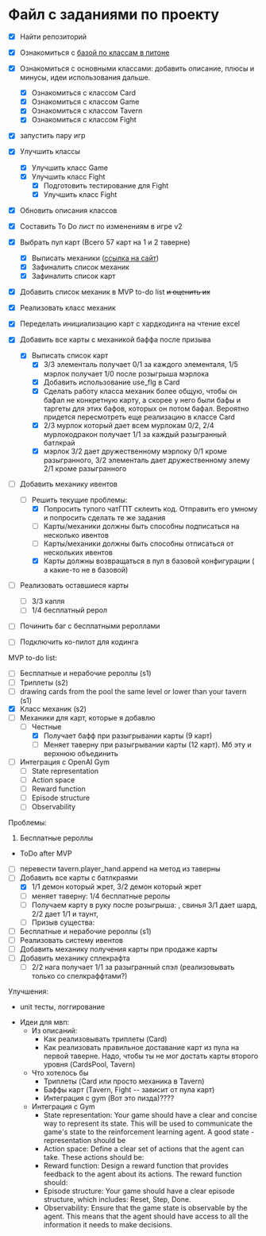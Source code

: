 # Файл с заданиями по проекту

- [x] Найти репозиторий
- [x] Ознакомиться с [базой по классам в питоне](https://devpractice.ru/python-lesson-14-classes-and-objects/)
- [x] Ознакомиться с основными классами: добавить описание, плюсы и минусы, идеи использования дальше. 
    - [x] Ознакомиться с классом Card
    - [x] Ознакомиться с классом Game
    - [x] Ознакомиться с классом Tavern
    - [x] Ознакомиться с классом Fight
- [x] запустить пару игр
- [x] Улучшить классы
    - [x] Улучшить класс Game
    - [x] Улучшить класс Fight
        - [x] Подготовить тестирование для Fight
        - [x] Улучшить класс Fight        
- [x] Обновить описания классов
- [x] Составить To Do лист по изменениям в игре v2
- [x] Выбрать пул карт (Всего 57 карт на 1 и 2 таверне)
    - [x] Выписать механики ([ссылка на сайт](https://hearthstone.blizzard.com/en-us/battlegrounds?bgCardType=minion&bgGameMode=solos&keyword=battlecry%0A&tier=1%2C2))
    - [x] Зафиналить список механик
    - [x] Зафиналить список карт
- [x] Добавить список механик в MVP to-do list ~~и оценить их~~
- [x] Реализовать класс механик
- [x] Переделать инициализацию карт с хардкодинга на чтение excel
- [x] Добавить все карты с механикой баффа после призыва
    - [x] Выписать список карт
        - [x] 3/3 элементаль получает 0/1 за каждого элементаля, 1/5 мэрлок получает 1/0 после розыгрыша мэрлока
        - [x] Добавить использование use_flg в Card
        - [x] Сделать работу класса механик более общую, чтобы он бафал не конкретную карту, а скорее у него были бафы и таргеты для этих бафов, которых он потом бафал. Вероятно придется пересмотреть еще реализацию в классе Card
        - [x] 2/3 мурлок который дает всем мурлокам 0/2, 2/4 мурлокодракон получает 1/1 за каждый разыгранный батлкрай
        - [x] мэрлок 3/2 дает дружественному мэрлоку 0/1 кроме разыгранного, 3/2 элементаль дает дружественному элему 2/1 кроме разыгранного 

- [ ] Добавить механику ивентов
    - [ ] Решить текущие проблемы:
        - [x] Попросить тупого чатГПТ склеить код. Отправить его умному и попросить сделать те же задания
        - [ ] Карты/механики должны быть способны подписаться на несколько ивентов
        - [ ] Карты/механики должны быть способны отписаться от нескольких ивентов
        - [x] Карты должны возвращаться в пул в базовой конфигурации ( а какие-то не в базовой)

- [ ] Реализовать оставшиеся карты
    - [ ] 3/3 капля
    - [ ] 1/4 бесплатный рерол

- [ ] Починить баг с бесплатными рероллами

- [ ] Подключить ко-пилот для кодинга

MVP to-do list:
- [ ] Бесплатные и нерабочие рероллы (s1)
- [ ] Триплеты (s2)
- [ ] drawing cards from the pool the same level or lower than your tavern (s1)
- [x] Класс механик (s2)
- [ ] Механики для карт, которые я добавлю
    - [ ] Честные
        - [x] Получает бафф при разыгрывании карты (9 карт)
        - [ ] Меняет таверну при разыгрывании карты (12 карт). Мб эту и верхнюю объединить
- [ ] Интеграция с OpenAI Gym
    - [ ] State representation
    - [ ] Action space
    - [ ] Reward function
    - [ ] Episode structure
    - [ ] Observability

Проблемы:
1. Бесплатные рероллы

- ToDo after MVP
- [ ] перевести tavern.player_hand.append на метод из таверны
- [ ] Добавить все карты с батлкраями
    - [x] 1/1 демон который жрет, 3/2 демон который жрет
    - [ ] меняет таверну: 1/4 бесплатные реролы
    - [ ] Получаем карту в руку после розыгрыша:  , свинья 3/1 дает шард, 2/2 дает 1/1 и таунт, 
    - [ ] Призыв существа: 
- [ ] Бесплатные и нерабочие рероллы (s1)
- [ ] Реализовать систему ивентов
- [ ] Добавить механику получения карты при продаже карты
- [ ] Добавить механику сплекрафта
    - [ ] 2/2 нага получает 1/1 за разыгранный спэл (реализовывать только со спелкраффтами?)

Улучшения:
- unit тесты, логгирование

* Идеи для мвп:
    + Из описаний:
        - Как реализовывать триплеты (Card)
        - Как реализовать правильное доставание карт из пула на первой таверне. Надо, чтобы ты не мог достать карты второго уровня (CardsPool, Tavern)
    + Что хотелось бы
        - Триплеты (Card или просто механика в Tavern)
        - Баффы карт (Tavern, Fight -- зависит от пула карт)
        - Интеграция с gym (Вот это пизда)????
    + Интеграция с Gym
        - State representation: Your game should have a clear and concise way to represent its state. This will be used to communicate the game's state to the reinforcement learning agent. A good state - representation should be
        - Action space: Define a clear set of actions that the agent can take. These actions should be:
        - Reward function: Design a reward function that provides feedback to the agent about its actions. The reward function should:
        - Episode structure: Your game should have a clear episode structure, which includes: Reset, Step, Done.
        - Observability: Ensure that the game state is observable by the agent. This means that the agent should have access to all the information it needs to make decisions.

